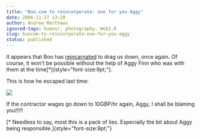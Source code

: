 ```yaml
---
title: "Boo.com to reincorporate: one for you Aggy"
date: 2006-11-27 13:20
author: Andrew Matthews
ignored-tags: humour, photography, Web2.0
slug: boocom-to-reincorporate-one-for-you-aggy
status: published
---
```


It appears that Boo has [reincarnated](http://yoick.wordpress.com/2006/11/25/yoick-wotf-boo-2-to-launch/) to drag us down, once again. Of course, it won't be possible without the help of Aggy Finn who was with them at the time[\*]{style="font-size:9pt;"}.

This is how he escaped last time:

![](http://static.flickr.com/113/301946872_6a0601ab33.jpg?v=0)

If the contractor wages go down to 10GBP/hr again, Aggy, I shall be blaming you!!!!!

[\* Needless to say, most this is a pack of lies. Especially the bit about Aggy being responsible.]{style="font-size:9pt;"}
